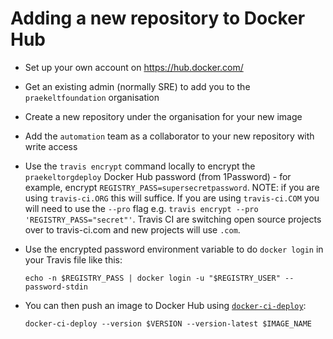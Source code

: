 # Adding a new repository to Docker Hub

- Set up your own account on <https://hub.docker.com/>
- Get an existing admin (normally SRE) to add you to the `praekeltfoundation` organisation
- Create a new repository under the organisation for your new image
- Add the `automation` team as a collaborator to your new repository with write access
- Use the `travis encrypt` command locally to encrypt the `praekeltorgdeploy` Docker Hub password (from 1Password) - for example, encrypt `REGISTRY_PASS=supersecretpassword`. NOTE: if you are using `travis-ci.ORG` this will suffice. If you are using `travis-ci.COM` you will need to use the `--pro` flag e.g. `travis encrypt --pro 'REGISTRY_PASS="secret"'`. Travis CI are switching open source projects over to travis-ci.com and new projects will use `.com`.
- Use the encrypted password environment variable to do `docker login` in your Travis file like this:

    ```
    echo -n $REGISTRY_PASS | docker login -u "$REGISTRY_USER" --password-stdin
    ```

- You can then push an image to Docker Hub using [`docker-ci-deploy`](https://pypi.org/project/docker-ci-deploy/):

    ```
    docker-ci-deploy --version $VERSION --version-latest $IMAGE_NAME
    ```
